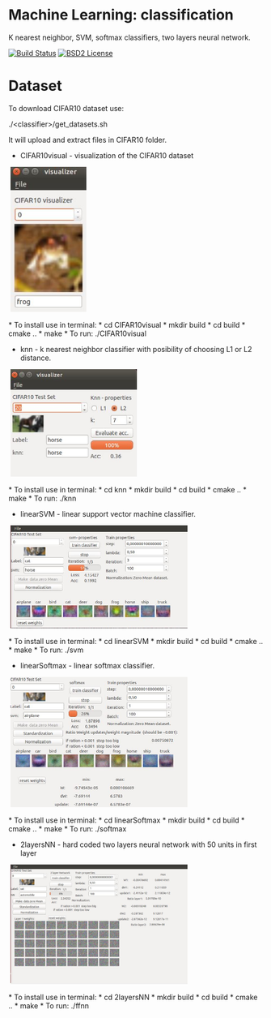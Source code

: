 Machine Learning: classification
====================================================

K nearest neighbor, SVM, softmax classifiers, two layers neural network.

[![Build Status](https://travis-ci.org/Dtananaev/ml_classifiers.svg?branch=master)](https://travis-ci.org/Dtananaev/ml_classifiers)
[![BSD2 License](http://img.shields.io/badge/license-BSD2-brightgreen.svg)](https://github.com/Dtananaev/ml_classifiers/blob/master/LICENSE.md) 

Dataset
=======
To download CIFAR10 dataset use:

  ./\<classifier\>/get_datasets.sh

It will upload and extract files in CIFAR10 folder.


* CIFAR10visual - visualization of the CIFAR10 dataset
<p align="side">
  <img src="https://github.com/Dtananaev/ml_classifiers/blob/master/pictures/CIFAR10VIZ.JPG" width="150"/>
</p>
     * To install use in terminal: 
         * cd CIFAR10visual
         * mkdir build
         * cd build
         * cmake ..
         * make
     * To run: ./CIFAR10visual    
     

* knn - k nearest neighbor classifier with posibility of choosing L1 or L2 distance.
<p align="side">
  <img src="https://github.com/Dtananaev/ml_classifiers/blob/master/pictures/knn.JPG" width="250"/>
</p>
     * To install use in terminal: 
         * cd knn
         * mkdir build
         * cd build
         * cmake ..
         * make
     * To run: ./knn  
     
* linearSVM - linear support vector machine classifier.
<p align="side">
  <img src="https://github.com/Dtananaev/ml_classifiers/blob/master/pictures/svn.JPG" width="350"/>
</p>
     * To install use in terminal: 
         * cd linearSVM
         * mkdir build
         * cd build
         * cmake ..
         * make
     * To run: ./svm
     
 * linearSoftmax - linear softmax classifier.
<p align="side">
  <img src="https://github.com/Dtananaev/ml_classifiers/blob/master/pictures/softmax.JPG" width="350"/>
</p>
     * To install use in terminal: 
         * cd linearSoftmax
         * mkdir build
         * cd build
         * cmake ..
         * make
     * To run: ./softmax
     
* 2layersNN - hard coded two layers neural network with 50 units in first layer 
<p align="side">
  <img src="https://github.com/Dtananaev/ml_classifiers/blob/master/pictures/2layerNN.JPG" width="350"/>
</p>
     * To install use in terminal: 
         * cd 2layersNN
         * mkdir build
         * cd build
         * cmake ..
         * make
     * To run: ./ffnn
     

